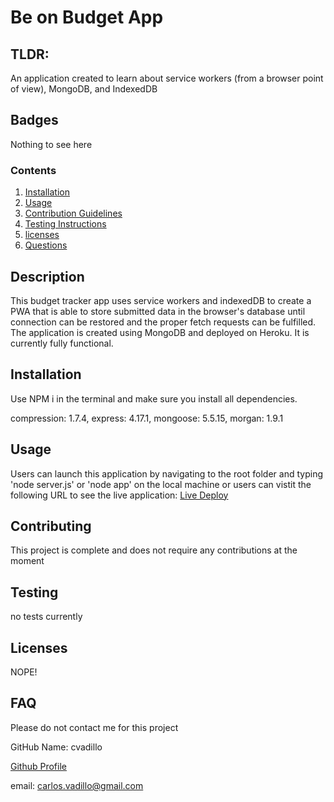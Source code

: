 # Be on Budget App

## TLDR:

An application created to learn about service workers (from a browser point of view), MongoDB, and IndexedDB

## Badges

Nothing to see here

### Contents

1. [Installation](#installation)
2. [Usage](#usage)
3. [Contribution Guidelines](#contributing)
4. [Testing Instructions](#testing)
7. [licenses](#licenses)
8. [Questions](#FAQ)

## Description

This budget tracker app uses service workers and indexedDB to create a PWA that is able to store submitted data in the browser's database until connection can be restored and the proper fetch requests can be fulfilled. The application is created using MongoDB and deployed on Heroku. It is currently fully functional.

## Installation

Use NPM i in the terminal and make sure you install all dependencies.

compression: 1.7.4,
express: 4.17.1,
mongoose: 5.5.15,
morgan: 1.9.1

## Usage

Users can launch this application by navigating to the root folder and typing 'node server.js' or 'node app' on the local machine or users can vistit the following URL to see the live application: [Live Deploy](https://fathomless-citadel-12483.herokuapp.com/)


## Contributing

This project is complete and does not require any contributions at the moment

## Testing

no tests currently

## Licenses

NOPE!

## FAQ

Please do not contact me for this project

GitHub Name: cvadillo

[Github Profile](https://github.com/cvadillo)

email: carlos.vadillo@gmail.com
